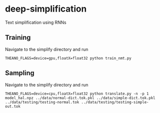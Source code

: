 # deep-simplification
Text simplification using RNNs

## Training
Navigate to the simplify directory and run
```
THEANO_FLAGS=device=gpu,floatX=float32 python train_nmt.py 
```

## Sampling
Navigate to the simplify directory and run
```
THEANO_FLAGS=device=cpu,floatX=float32 python translate.py -n -p 1 model_hal.npz ../data/normal-dict.tok.pkl ../data/simple-dict.tok.pkl ../data/testing/testing-normal.tok ../data/testing/testing-simple-out.tok
```
